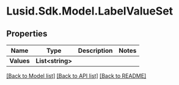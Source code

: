 
# Lusid.Sdk.Model.LabelValueSet

## Properties

Name | Type | Description | Notes
------------ | ------------- | ------------- | -------------
**Values** | **List&lt;string&gt;** |  | 

[[Back to Model list]](../README.md#documentation-for-models)
[[Back to API list]](../README.md#documentation-for-api-endpoints)
[[Back to README]](../README.md)

